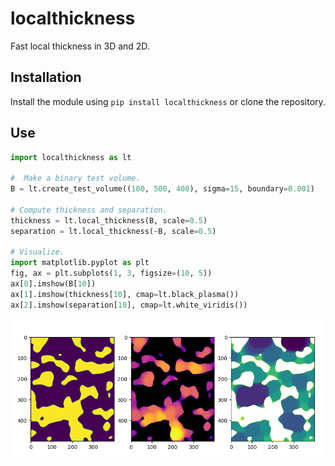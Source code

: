 # localthickness
Fast local thickness in 3D and 2D.

## Installation
Install the module using ```pip install localthickness``` or clone the repository.

## Use
``` python
import localthickness as lt

#  Make a binary test volume. 
B = lt.create_test_volume((100, 500, 400), sigma=15, boundary=0.001)

# Compute thickness and separation.
thickness = lt.local_thickness(B, scale=0.5)
separation = lt.local_thickness(~B, scale=0.5)

# Visualize.
import matplotlib.pyplot as plt
fig, ax = plt.subplots(1, 3, figsize=(10, 5))
ax[0].imshow(B[10])
ax[1].imshow(thickness[10], cmap=lt.black_plasma())
ax[2].imshow(separation[10], cmap=lt.white_viridis())

```

![](https://github.com/vedranaa/local-thickness/raw/main/mwe_figure.png)
